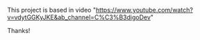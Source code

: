 This project is based in video "https://www.youtube.com/watch?v=vdytGGKyJKE&ab_channel=C%C3%B3digoDev"

Thanks!
